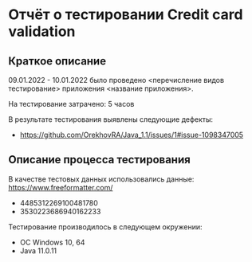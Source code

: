 # Отчёт о тестировании Credit card validation

## Краткое описание

09.01.2022 - 10.01.2022 было проведено <перечисление видов тестирование> приложения <название приложения>.

На тестирование затрачено: 5 часов

В результате тестирования выявлены следующие дефекты:
* https://github.com/OrekhovRA/Java_1.1/issues/1#issue-1098347005


## Описание процесса тестирования

В качестве тестовых данных использовались данные: https://www.freeformatter.com/
* 4485312269100481780
* 3530223686940162233

Тестирование производилось в следующем окружении:
* OC Windows 10, 64
* Java 11.0.11